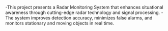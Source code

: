 -This project presents a Radar Monitoring System that enhances situational awareness through cutting-edge radar technology and signal processing. 
-The system improves detection accuracy, minimizes false alarms, and monitors stationary and moving objects in real time.

